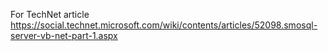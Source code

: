 For TechNet article https://social.technet.microsoft.com/wiki/contents/articles/52098.smosql-server-vb-net-part-1.aspx
